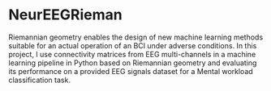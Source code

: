 # NeurEEGRieman
Riemannian geometry enables the design of new machine learning methods suitable for an actual operation of an BCI under adverse conditions. In this project,  I use connectivity matrices from EEG multi-channels in a machine learning pipeline in Python based on Riemannian geometry and evaluating its performance on a provided EEG signals dataset for a Mental workload classification task.
